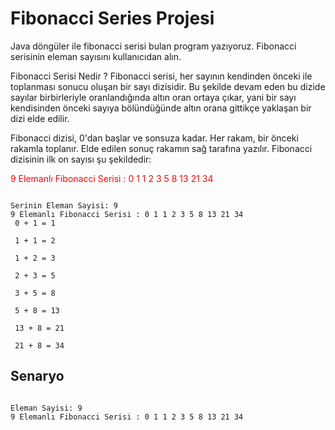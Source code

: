 # Fibonacci Series Projesi

Java döngüler ile fibonacci serisi bulan program yazıyoruz. Fibonacci serisinin eleman sayısını kullanıcıdan alın.

Fibonacci Serisi Nedir ?
Fibonacci serisi, her sayının kendinden önceki ile toplanması sonucu oluşan bir sayı dizisidir. Bu şekilde devam eden bu dizide sayılar birbirleriyle oranlandığında altın oran ortaya çıkar, yani bir sayı kendisinden önceki sayıya bölündüğünde altın orana gittikçe yaklaşan bir dizi elde edilir.

Fibonacci dizisi, 0'dan başlar ve sonsuza kadar. Her rakam, bir önceki rakamla toplanır. Elde edilen sonuç rakamın sağ tarafına yazılır. Fibonacci dizisinin ilk on sayısı şu şekildedir:

<div style="color: red">
9 Elemanlı Fibonacci Serisi : 0 1 1 2 3 5 8 13 21 34
</div>

<pre><code>
Serinin Eleman Sayisi: 9
9 Elemanlı Fibonacci Serisi : 0 1 1 2 3 5 8 13 21 34
 0 + 1 = 1

 1 + 1 = 2

 1 + 2 = 3

 2 + 3 = 5

 3 + 5 = 8

 5 + 8 = 13

 13 + 8 = 21

 21 + 8 = 34
</code></pre>

## Senaryo

<pre><code>
Eleman Sayisi: 9
9 Elemanlı Fibonacci Serisi : 0 1 1 2 3 5 8 13 21 34
</code></pre>